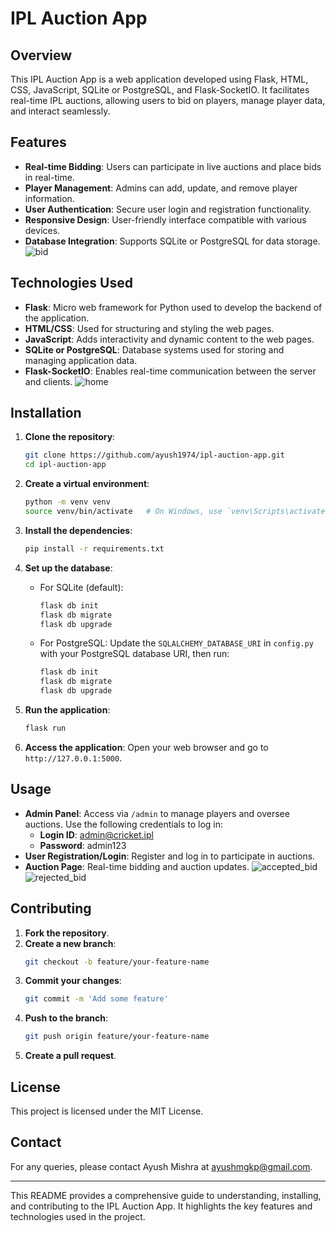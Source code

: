 # IPL Auction App

## Overview
This IPL Auction App is a web application developed using Flask, HTML, CSS, JavaScript, SQLite or PostgreSQL, and Flask-SocketIO. It facilitates real-time IPL auctions, allowing users to bid on players, manage player data, and interact seamlessly.

## Features
- **Real-time Bidding**: Users can participate in live auctions and place bids in real-time.
- **Player Management**: Admins can add, update, and remove player information.
- **User Authentication**: Secure user login and registration functionality.
- **Responsive Design**: User-friendly interface compatible with various devices.
- **Database Integration**: Supports SQLite or PostgreSQL for data storage.
![bid](https://github.com/Ayush1974/Innovate-Intern-Project/assets/101924850/80fc290d-3a3f-4f1c-85e2-a2c5d7874466)

## Technologies Used
- **Flask**: Micro web framework for Python used to develop the backend of the application.
- **HTML/CSS**: Used for structuring and styling the web pages.
- **JavaScript**: Adds interactivity and dynamic content to the web pages.
- **SQLite or PostgreSQL**: Database systems used for storing and managing application data.
- **Flask-SocketIO**: Enables real-time communication between the server and clients.
![home](https://github.com/Ayush1974/Innovate-Intern-Project/assets/101924850/40374e50-326e-4a0b-814e-6813407e4072)

## Installation
1. **Clone the repository**:
   ```bash
   git clone https://github.com/ayush1974/ipl-auction-app.git
   cd ipl-auction-app
   ```

2. **Create a virtual environment**:
   ```bash
   python -m venv venv
   source venv/bin/activate   # On Windows, use `venv\Scripts\activate`
   ```

3. **Install the dependencies**:
   ```bash
   pip install -r requirements.txt
   ```

4. **Set up the database**:
   - For SQLite (default):
     ```bash
     flask db init
     flask db migrate
     flask db upgrade
     ```
   - For PostgreSQL:
     Update the `SQLALCHEMY_DATABASE_URI` in `config.py` with your PostgreSQL database URI, then run:
     ```bash
     flask db init
     flask db migrate
     flask db upgrade
     ```

5. **Run the application**:
   ```bash
   flask run
   ```

6. **Access the application**:
   Open your web browser and go to `http://127.0.0.1:5000`.

## Usage
- **Admin Panel**: Access via `/admin` to manage players and oversee auctions. Use the following credentials to log in:
  - **Login ID**: admin@cricket.ipl
  - **Password**: admin123
- **User Registration/Login**: Register and log in to participate in auctions.
- **Auction Page**: Real-time bidding and auction updates.
![accepted_bid](https://github.com/Ayush1974/Innovate-Intern-Project/assets/101924850/028ce6c9-32be-45a6-893d-5b67e0cad32e)
![rejected_bid](https://github.com/Ayush1974/Innovate-Intern-Project/assets/101924850/0d4e3688-723c-4b92-945e-7c80f242c9f1)

## Contributing
1. **Fork the repository**.
2. **Create a new branch**:
   ```bash
   git checkout -b feature/your-feature-name
   ```
3. **Commit your changes**:
   ```bash
   git commit -m 'Add some feature'
   ```
4. **Push to the branch**:
   ```bash
   git push origin feature/your-feature-name
   ```
5. **Create a pull request**.

## License
This project is licensed under the MIT License.

## Contact
For any queries, please contact Ayush Mishra at ayushmgkp@gmail.com.

---

This README provides a comprehensive guide to understanding, installing, and contributing to the IPL Auction App. It highlights the key features and technologies used in the project.
